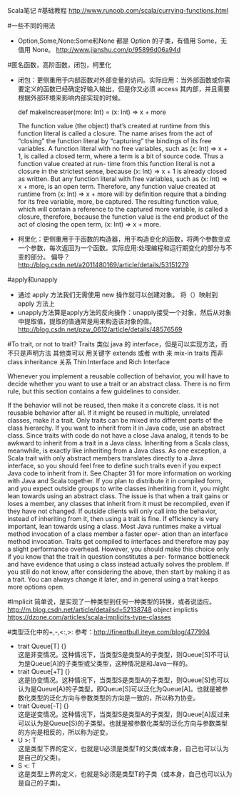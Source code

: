 Scala笔记
#基础教程
<http://www.runoob.com/scala/currying-functions.html>  

#一些不同的用法
* Option,Some,None:Some和None 都是 Option 的子类，有值用 Some，无值用 None。
<http://www.jianshu.com/p/95896d06a94d>  

#匿名函数，高阶函数，闭包，柯里化  
* 闭包：更侧重用于内部函数对外部变量的访问。实际应用：当外部函数或你需要定义的函数已经确定好输入输出，但是你又必须 access 其内部，并且需要根据外部环境来影响内部实现的时候。
	def makeIncreaser(more: Int) = (x: Int) => x + more	The function value (the object) that’s created at runtime from this function literal is called a closure. The name arises from the act of “closing” the function literal by “capturing” the bindings of its free variables. A function literal with no free variables, such as (x: Int) => x + 1, is called a closed term, where a term is a bit of source code. Thus a function value created at run- time from this function literal is not a closure in the strictest sense, because (x: Int) => x + 1 is already closed as written. But any function literal with free variables, such as (x: Int) => x + more, is an open term. Therefore, any function value created at runtime from (x: Int) => x + more will by definition require that a binding for its free variable, more, be captured. The resulting function value, which will contain a reference to the captured more variable, is called a closure, therefore, because the function value is the end product of the act of closing the open term, (x: Int) => x + more. 
* 柯里化：更侧重用于于函数的构造器，用于构造变化的函数，将两个参数变成一个参数，每次返回为一个函数。实际应用:处理编程和运行期变化的部分与不变的部分。 偏导？
  <http://blog.csdn.net/a2011480169/article/details/53151279>  
  

#apply和unapply
* 通过 apply 方法我们无需使用 new 操作就可以创建对象。 将（）映射到 apply 方法上
* unapply方法算是apply方法的反向操作：unapply接受一个对象，然后从对象中提取值，提取的值通常是用来构造该对象的值。
<http://blog.csdn.net/pzw_0612/article/details/48576569>


#To trait, or not to trait? 
Traits类似 java 的 interface，但是可以实现方法，而不只是声明方法其他类可以 用关键字 extends  或者 with 来 mix-in traits 而非class inheritance 关系 Thin Interface and Rich InterfaceWhenever you implement a reusable collection of behavior, you will have to decide whether you want to use a trait or an abstract class. There is no firm rule, but this section contains a few guidelines to consider. If the behavior will not be reused, then make it a concrete class. It is not reusable behavior after all. If it might be reused in multiple, unrelated classes, make it a trait. Only traits can be mixed into different parts of the class hierarchy. If you want to inherit from it in Java code, use an abstract class. Since traits with code do not have a close Java analog, it tends to be awkward to inherit from a trait in a Java class. Inheriting from a Scala class, meanwhile, is exactly like inheriting from a Java class. As one exception, a Scala trait with only abstract members translates directly to a Java interface, so you should feel free to define such traits even if you expect Java code to inherit from it. See Chapter 31 for more information on working with Java and Scala together. If you plan to distribute it in compiled form, and you expect outside groups to write classes inheriting from it, you might lean towards using an abstract class. The issue is that when a trait gains or loses a member, any classes that inherit from it must be recompiled, even if they have not changed. If outside clients will only call into the behavior, instead of inheriting from it, then using a trait is fine.If efficiency is very important, lean towards using a class. Most Java runtimes make a virtual method invocation of a class member a faster oper- ation than an interface method invocation. Traits get compiled to interfaces and therefore may pay a slight performance overhead. However, you should make this choice only if you know that the trait in question constitutes a per- formance bottleneck and have evidence that using a class instead actually solves the problem. If you still do not know, after considering the above, then start by making it as a trait. You can always change it later, and in general using a trait keeps more options open. 

#Implicit
简单说，是实现了一种类型到任何一种类型的转换，或者说适应。
<http://m.blog.csdn.net/article/detailsd=52138748>
object implictis  
<https://dzone.com/articles/scala-implicits-type-classes>

#类型泛化中的+,-,<:,>:
参考：<http://fineqtbull.iteye.com/blog/477994>

* trait Queue[T] {}   
这是非变情况。这种情况下，当类型S是类型A的子类型，则Queue[S]不可认为是Queue[A]的子类型或父类型，这种情况是和Java一样的。 
* trait Queue[+T] {}    
这是协变情况。这种情况下，当类型S是类型A的子类型，则Queue[S]也可以认为是Queue[A}的子类型，即Queue[S]可以泛化为Queue[A]。也就是被参数化类型的泛化方向与参数类型的方向是一致的，所以称为协变。 
* trait Queue[-T] {}   
这是逆变情况。这种情况下，当类型S是类型A的子类型，则Queue[A]反过来可以认为是Queue[S}的子类型。也就是被参数化类型的泛化方向与参数类型的方向是相反的，所以称为逆变。
* U >: T  
这是类型下界的定义，也就是U必须是类型T的父类(或本身，自己也可以认为是自己的父类)。
* S <: T  
这是类型上界的定义，也就是S必须是类型T的子类（或本身，自己也可以认为是自己的子类)。

  